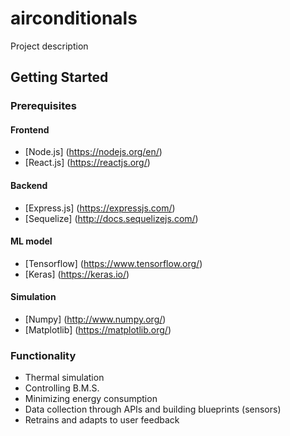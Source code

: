 # airconditionals
Project description
## Getting Started
### Prerequisites

#### Frontend
* [Node.js] (https://nodejs.org/en/)
* [React.js] (https://reactjs.org/)
#### Backend
* [Express.js] (https://expressjs.com/)
* [Sequelize] (http://docs.sequelizejs.com/)
#### ML model
* [Tensorflow] (https://www.tensorflow.org/)
* [Keras] (https://keras.io/)
#### Simulation 
* [Numpy] (http://www.numpy.org/)
* [Matplotlib] (https://matplotlib.org/)
### Functionality
* Thermal simulation
* Controlling B.M.S.
* Minimizing energy consumption
* Data collection through APIs and building blueprints (sensors)
* Retrains and adapts to user feedback
